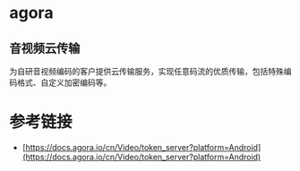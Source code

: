 # agora

## 音视频云传输

为自研音视频编码的客户提供云传输服务，实现任意码流的优质传输，包括特殊编码格式、自定义加密编码等。

# 参考链接

- [https://docs.agora.io/cn/Video/token_server?platform=Android](https://docs.agora.io/cn/Video/token_server?platform=Android)

